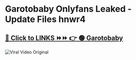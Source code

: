 
 # Garotobaby Onlyfans Leaked - Update Files hnwr4

## <h2><a href="https://clipsfans.com/Garotobaby&ref=git">🔗 Click to LINKS ⏩⏩ 👉 🟢 Garotobaby </a></h2>

<a href="https://clipsfans.com/Garotobaby&ref=git" rel="nofollow" data-target="animated-image.originalLink"><img src="https://i.ibb.co.com/xMMVF88/686577567.gif" alt="Viral Video Original" style="max-width: 100%; display: inline-block;" data-target="animated-image.originalImage"></a>

